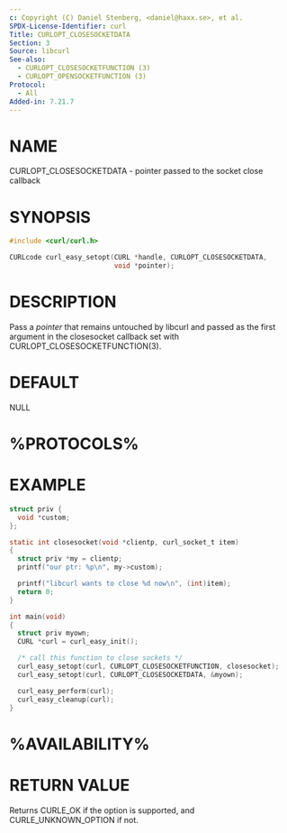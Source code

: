 ```yaml
---
c: Copyright (C) Daniel Stenberg, <daniel@haxx.se>, et al.
SPDX-License-Identifier: curl
Title: CURLOPT_CLOSESOCKETDATA
Section: 3
Source: libcurl
See-also:
  - CURLOPT_CLOSESOCKETFUNCTION (3)
  - CURLOPT_OPENSOCKETFUNCTION (3)
Protocol:
  - All
Added-in: 7.21.7
---
```


# NAME

CURLOPT_CLOSESOCKETDATA - pointer passed to the socket close callback

# SYNOPSIS

~~~c
#include <curl/curl.h>

CURLcode curl_easy_setopt(CURL *handle, CURLOPT_CLOSESOCKETDATA,
                          void *pointer);
~~~

# DESCRIPTION

Pass a *pointer* that remains untouched by libcurl and passed as the first
argument in the closesocket callback set with
CURLOPT_CLOSESOCKETFUNCTION(3).

# DEFAULT

NULL

# %PROTOCOLS%

# EXAMPLE

~~~c
struct priv {
  void *custom;
};

static int closesocket(void *clientp, curl_socket_t item)
{
  struct priv *my = clientp;
  printf("our ptr: %p\n", my->custom);

  printf("libcurl wants to close %d now\n", (int)item);
  return 0;
}

int main(void)
{
  struct priv myown;
  CURL *curl = curl_easy_init();

  /* call this function to close sockets */
  curl_easy_setopt(curl, CURLOPT_CLOSESOCKETFUNCTION, closesocket);
  curl_easy_setopt(curl, CURLOPT_CLOSESOCKETDATA, &myown);

  curl_easy_perform(curl);
  curl_easy_cleanup(curl);
}
~~~

# %AVAILABILITY%

# RETURN VALUE

Returns CURLE_OK if the option is supported, and CURLE_UNKNOWN_OPTION if not.
